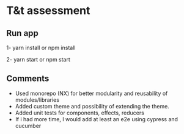 # T&t assessment

## Run app

1- yarn install or npm install

2- yarn start or npm start


## Comments

- Used monorepo (NX) for better modularity and reusability of modules/libraries
- Added custom theme and possibility of extending the theme.
- Added unit tests for components, effects, reducers
- If i had more time, I would add at least an e2e using cypress and cucumber



